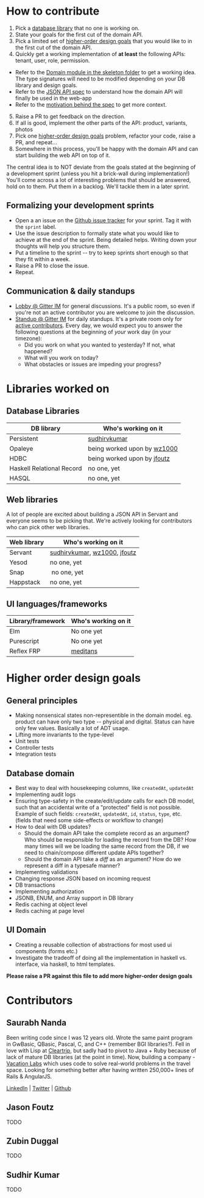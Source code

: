 # How to contribute

1. Pick a [database library](#database-libraries) that no one is working on.
2. State your goals for the first cut of the domain API. 
3. Pick a limited set of [higher-order design goals](#higher-order-design-goals) that you would like to in the first cut of the domain API.
4. Quickly get a working implementation of **at least** the following APIs: tenant, user, role, permission.
  * Refer to the [Domain module in the skeleton folder](https://github.com/vacationlabs/haskell-webapps/tree/master/skeleton/src/Domain) to get a working idea. The type signatures will need to be modified depending on your DB library and design goals.
  * Refer to the [JSON API spec](https://vacationlabs.github.io/haskell-webapps/json-api-spec.html) to understand how the domain API will finally be used in the web-app
  * Refer to the [motivation behind the spec](https://github.com/vacationlabs/haskell-webapps/blob/master/SPEC.md) to get more context.
5. Raise a PR to get feedback on the direction.
6. If all is good, implement the other parts of the API: product, variants, photos
7. Pick one [higher-order design goals](#higher-order-design-goals) problem, refactor your code, raise a PR, and repeat...
8. Somewhere in this process, you'll be happy with the domain API and can start building the web API on top of it.

The central idea is to NOT deviate from the goals stated at the beginning of a development sprint (unless you hit a brick-wall during implementation!) You'll come across a lot of interesting problems that should be answered, hold on to them. Put them in a backlog. We'll tackle them in a later sprint.

## Formalizing your development sprints

* Open a an issue on the [Github issue tracker](https://github.com/vacationlabs/haskell-webapps/issues) for your sprint. Tag it with the `sprint` label.
* Use the issue description to formally state what you would like to achieve at the end of the sprint. Being detailed helps. Writing down your thoughts will help you structure them.
* Put a timeline to the sprint -- try to keep sprints short enough so that they fit within a week.
* Raise a PR to close the issue.
* Repeat.

## Communication & daily standups

* [Lobby @ Gitter IM](https://gitter.im/haskell-webapps/Lobby?source=orgpage) for general discussions. It's a public room, so even if you're not an active contributor you are welcome to join the discussion.
* [Standup @ Gitter IM](https://gitter.im/haskell-webapps/standup) for daily standups. It's a private room only for [active contributors](#contributors). Every day, we would expect you to answer the following questions at the beginning of *your* work day (in your timezone):
  * Did you work on what you wanted to yesterday? If not, what happened?
  * What will you work on today?
  * What obstacles or issues are impeding your progress?

# Libraries worked on
## Database Libraries

| DB library                | Who's working on it                                      |
| ---                       | ---                                                      |
| Persistent                | [sudhirvkumar](https://github.com/sudhirvkumar)          |
| Opaleye                   | being worked upon by [wz1000](https://github.com/wz1000) |
| HDBC                      | being worked upon by [jfoutz](https://github.com/jfoutz) |
| Haskell Relational Record | no one, yet                                              |
| HASQL                     | no one, yet                                              |

## Web libraries

A lot of people are excited about building a JSON API in Servant and everyone seems to be picking that. We're actively looking for contributors who can pick other web libraries.

| Web library | Who's working on it |
| --- | --- |
| Servant | [sudhirvkumar](https://github.com/sudhirvkumar), [wz1000](https://github.com/wz1000), [jfoutz](https://github.com/jfoutz) |
| Yesod | no one, yet |
| Snap | no one, yet |
| Happstack | no one, yet |

## UI languages/frameworks

| Library/framework | Who's working on it                     |
| ---               | ---                                     |
| Elm               | No one yet                              |
| Purescript        | No one yet                              |
| Reflex FRP        | [meditans](https://github.com/meditans) |

# Higher order design goals

## General principles
* Making nonsensical states non-representible in the domain model. eg. product can have only two type -- physical and digital. Status can have only few values. Basically a lot of ADT usage.
* Lifting more invariants to the type-level
* Unit tests
* Controller tests
* Integration tests

## Database domain

* Best way to deal with housekeeping columns, like `createdAt`, `updatedAt`
* Implementing audit logs
* Ensuring type-safety in the create/edit/update calls for each DB model, such that an accidental write of a "protected" field is not possible. Example of such fields: `createdAt`, `updatedAt`, `id`, `status`, `type`, etc. (fields that need some side-effects or workflow to change)
* How to deal with DB updates? 
  * Should the domain API take the complete record as an argument? Who should be responsible for loading the record from the DB? How many times will we be loading the same record from the DB, if we need to chain/compose different update APIs together?
  * Should the domain API take a *diff* as an argument? How do we represent a diff in a typesafe manner?
* Implementing validations
* Changing response JSON based on incoming request
* DB transactions
* Implementing authorization
* JSONB, ENUM, and Array support in DB library
* Redis caching at object level
* Redis caching at page level

## UI Domain
* Creating a reusable collection of abstractions for most used ui components (forms etc.)
* Investigate the tradeoff of doing all the implementation in haskell vs. interface, via haskell, to html templates.

**Please raise a PR against this file to add more higher-order design goals**

# Contributors

## Saurabh Nanda

Been writing code since I was 12 years old. Wrote the same paint program in GwBasic, QBasic, Pascal, C, and C++ (remember BGI libraries?). Fell in love with Lisp at [Cleartrip](https://www.cleartrip.com), but sadly had to pivot to Java + Ruby because of lack of mature DB libraries (at the point in time). Now, building a company - [Vacation Labs](https://www.vacationlabs.com) which uses code to solve real-world problems in the travel space. Looking for something better after having written 250,000+ lines of Rails & AngularJS.

[LinkedIn](https://in.linkedin.com/in/saurabhnanda1) | [Twitter](https://www.twitter.com/saurabhnanda) | [Github](https://www.github.com/saurabhnanda)

## Jason Foutz

TODO

## Zubin Duggal

TODO

## Sudhir Kumar

TODO